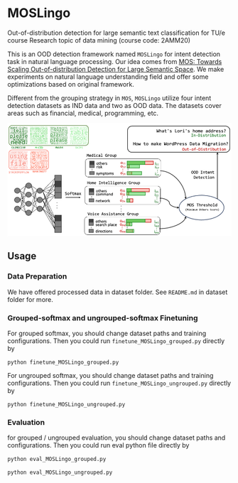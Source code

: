 # MOSLingo
Out-of-distribution detection for large semantic text classification for TU/e course Research topic of data mining (course code: 2AMM20)

This is an OOD detection framework named `MOSLingo` for intent detection task in natural language processing. Our idea comes from [MOS: Towards Scaling Out-of-distribution Detection for Large Semantic Space](https://arxiv.org/abs/2105.01879). We make experiments on natural language understanding field and offer some optimizations based on original framework.

Different from the grouping strategy in `MOS`, `MOSLingo` utilize four intent detection datasets as IND data and two as OOD data. The datasets cover areas such as financial, medical, programming, etc.

![The Framework of MOSLingo](framework.png)

## Usage
### Data Preparation
We have offered processed data in dataset folder. See `README.md` in dataset folder for more.

### Grouped-softmax and ungrouped-softmax Finetuning
For grouped softmax, you should change dataset paths and training configurations.
Then you could run `finetune_MOSLingo_grouped.py` directly by
```
python finetune_MOSLingo_grouped.py
```

For ungrouped softmax, you should change dataset paths and training configurations.
Then you could run `finetune_MOSLingo_ungrouped.py` directly by
```
python finetune_MOSLingo_ungrouped.py
```

### Evaluation
for grouped / ungrouped evaluation, you should change dataset paths and configurations.
Then you could run eval python file directly by
```
python eval_MOSLingo_grouped.py
```

```
python eval_MOSLingo_ungrouped.py
```
